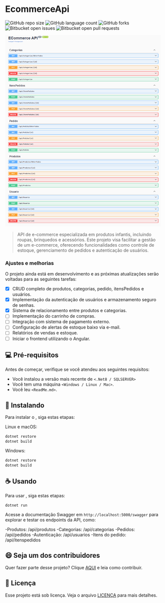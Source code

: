 # EcommerceApi

![GitHub repo size](https://img.shields.io/github/repo-size/pablo-cardoso1/README-template?style=for-the-badge)
![GitHub language count](https://img.shields.io/github/languages/count/pablo-cardoso1/README-template?style=for-the-badge)
![GitHub forks](https://img.shields.io/github/forks/pablo-cardoso1/README-template?style=for-the-badge)
![Bitbucket open issues](https://img.shields.io/bitbucket/issues/pablo-cardoso1/README-template?style=for-the-badge)
![Bitbucket open pull requests](https://img.shields.io/bitbucket/pr-raw/iuricode/README-template?style=for-the-badge)

<img src="ecommerce.png" alt="Foto do Swagger">

> API de e-commerce especializada em produtos infantis, incluindo roupas, brinquedos e acessórios. Este projeto visa facilitar a gestão de um e-commerce, oferecendo funcionalidades como controle de estoque, gerenciamento de pedidos e autenticação de usuários.

### Ajustes e melhorias

O projeto ainda está em desenvolvimento e as próximas atualizações serão voltadas para as seguintes tarefas:

- [x] CRUD completo de produtos, categorias, pedido, itensPedidos e usuários. 
- [x] Implementação da autenticação de usuários e armazenamento seguro de senhas.
- [x] Sistema de relacionamento entre produtos e categorias.
- [ ] Implementação do carrinho de compras.
- [ ] Integração com sistema de pagamento externo.
- [ ] Configuração de alertas de estoque baixo via e-mail.
- [ ] Relatórios de vendas e estoque.
- [ ] Iniciar o frontend utilizando o Angular.

## 💻 Pré-requisitos

Antes de começar, verifique se você atendeu aos seguintes requisitos:

- Você instalou a versão mais recente de `<.Net8 / SQLSERVER>`
- Você tem uma máquina `<Windows / Linux / Mac>`. 
- Você leu `<ReadMe.md>`.

## 🚀 Instalando <EcommerceApi>

Para instalar o <EcommerceApi>, siga estas etapas:

Linux e macOS:

```
dotnet restore
dotnet build
```

Windows:

```
dotnet restore
dotnet build
```

## ☕ Usando <EcommerceApi>

Para usar <EcommerceApi>, siga estas etapas:

```
dotnet run
```

Acesse a documentação Swagger em ```http://localhost:5000/swagger``` para explorar e testar os endpoints da API, como:

-Produtos: /api/produtos
-Categorias: /api/categorias
-Pedidos: /api/pedidos
-Autenticação: /api/usuarios
-Itens do pedido: /api/itenspedidos

## 😄 Seja um dos contribuidores

Quer fazer parte desse projeto? Clique [AQUI](CONTRIBUTING.md) e leia como contribuir.

## 📝 Licença

Esse projeto está sob licença. Veja o arquivo [LICENÇA](LICENSE.md) para mais detalhes.
